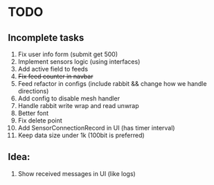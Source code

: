 # TODO

## Incomplete tasks
1. Fix user info form (submit get 500)
2. Implement sensors logic (using interfaces)
3. Add active field to feeds
4. ~~Fix feed counter in navbar~~
5. Feed refactor in configs (include rabbit && change how we handle directions)
6. Add config to disable mesh handler
7. Handle rabbit write wrap and read unwrap
8. Better font
9. Fix delete point
10. Add SensorConnectionRecord in UI (has timer interval)
11. Keep data size under 1k (100bit is preferred)

## Idea:
1. Show received messages in UI (like logs)
